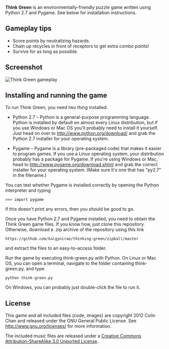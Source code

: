 **Think Green** is an environmentally-friendly puzzle game written using
Python 2.7 and Pygame. See below for installation instructions.

## Gameplay tips

*   Score points by neutralizing hazards.
*   Chain up recycles in front of receptors to get extra combo points!
*   Survive for as long as possible.

## Screenshot

![Think Green gameplay](http://lumeh.org/files/public/think_green_gameplay.png)

## Installing and running the game

To run Think Green, you need two thing installed:

*   Python 2.7 – Python is a general-purpose programming language.
    Python is installed by default on almost every Linux distribution,
    but if you use Windows or Mac OS you'll probably need to install it
    yourself. Just head on over to http://www.python.org/download/
    and grab the Python 2.7 installer for your operating system.

*   Pygame – Pygame is a library (pre-packaged code) that makes it
    easier to program games. If you use a Linux operating system, your
    distribution probably has a package for Pygame. If you're using
    Windows or Mac, head to http://www.pygame.org/download.shtml
    and grab the correct installer for your operating system. (Make sure
    it's one that has "py2.7" in the filename.)

You can test whether Pygame is installed correctly by opening the Python
interpreter and typing

    >>> import pygame

If this doesn't print any errors, then you should be good to go.

Once you have Python 2.7 and Pygame installed, you need to obtain the
Think Green game files. If you know how, just clone this repository.
Otherwise, download a .zip archive of the repository using this link

    https://github.com/kalgynirae/thinking-green/zipball/master

and extract the files to an easy-to-access folder.

Run the game by executing think-green.py with Python. On Linux or
Mac OS, you can open a terminal, navigate to the folder containing
think-green.py, and type

    python think-green.py

On Windows, you can probably just double-click the file to run it.

## License

This game and all included files (code, images) are copyright
2012 Colin Chan and released under the GNU General Public License. See
http://www.gnu.org/licenses/ for more information.

The included music files are released under a [Creative Commons
Attribution-ShareAlike 3.0 Unported
License](http://creativecommons.org/licenses/by-sa/3.0/deed.en_US).
